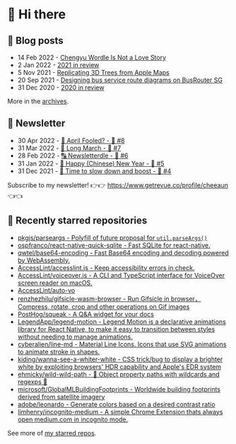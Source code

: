 # 👋 Hi there

## 📝 Blog posts

<!-- feed start -->
- 14 Feb 2022 - [Chengyu Wordle Is Not a Love Story](https://cheeaun.com/blog/2022/02/chengyu-wordle-is-not-a-love-story/)
- 2 Jan 2022 - [2021 in review](https://cheeaun.com/blog/2022/01/2021-in-review/)
- 5 Nov 2021 - [Replicating 3D Trees from Apple Maps](https://cheeaun.com/blog/2021/11/replicating-3d-trees-apple-maps/)
- 20 Sep 2021 - [Designing bus service route diagrams on BusRouter SG](https://cheeaun.com/blog/2021/09/bus-service-route-diagrams-busrouter-sg/)
- 31 Dec 2020 - [2020 in review](https://cheeaun.com/blog/2020/12/2020-in-review/)
<!-- feed end -->

More in the [archives](https://cheeaun.com/blog/archives/).

## 📰 Newsletter

<!-- newsletter start -->
- 30 Apr 2022 - [🤔 April Fooled? - 🥫 #8](https://www.getrevue.co/profile/cheeaun/issues/april-fooled-8-1112032)
- 31 Mar 2022 - [🚶 Long March - 🥫 #7](https://www.getrevue.co/profile/cheeaun/issues/long-march-7-1061697)
- 28 Feb 2022 - [🔠 Newsletterdle - 🥫 #6](https://www.getrevue.co/profile/cheeaun/issues/newsletterdle-6-1014288)
- 31 Jan 2022 - [🧧 Happy (Chinese) New Year - 🥫 #5](https://www.getrevue.co/profile/cheeaun/issues/happy-chinese-new-year-5-963222)
- 31 Dec 2021 - [🥃 Time to slow down and boost - 🥫 #4](https://www.getrevue.co/profile/cheeaun/issues/time-to-slow-down-and-boost-4-906334)
<!-- newsletter end -->

Subscribe to my newsletter! 👉👉 https://www.getrevue.co/profile/cheeaun 👈👈

## 🌟 Recently starred repositories

<!-- starred repos start -->
- [pkgjs/parseargs - Polyfill of future proposal for `util.parseArgs()`](https://github.com/pkgjs/parseargs)
- [ospfranco/react-native-quick-sqlite - Fast SQLite for react-native.](https://github.com/ospfranco/react-native-quick-sqlite)
- [qwtel/base64-encoding - Fast Base64 encoding and decoding powered by WebAssembly.](https://github.com/qwtel/base64-encoding)
- [AccessLint/accesslint.js - Keep accessibility errors in check.](https://github.com/AccessLint/accesslint.js)
- [AccessLint/voiceover.js - A CLI and TypeScript interface for VoiceOver screen reader on macOS.](https://github.com/AccessLint/voiceover.js)
- [AccessLint/auto-vo](https://github.com/AccessLint/auto-vo)
- [renzhezhilu/gifsicle-wasm-browser - Run Gifsicle in browser，Compress, rotate, crop and other operations on Gif images](https://github.com/renzhezhilu/gifsicle-wasm-browser)
- [PostHog/squeak - A Q&A widget for your docs](https://github.com/PostHog/squeak)
- [LegendApp/legend-motion - Legend Motion is a declarative animations library for React Native, to make it easy to transition between styles without needing to manage animations.](https://github.com/LegendApp/legend-motion)
- [cyberalien/line-md - Material Line Icons. Icons that use SVG animations to animate stroke in shapes.](https://github.com/cyberalien/line-md)
- [kiding/wanna-see-a-whiter-white - CSS trick/bug to display a brighter white by exploiting browsers' HDR capability and Apple's EDR system](https://github.com/kiding/wanna-see-a-whiter-white)
- [ehmicky/wild-wild-path - 🤠 Object property paths with wildcards and regexps 🌵](https://github.com/ehmicky/wild-wild-path)
- [microsoft/GlobalMLBuildingFootprints - Worldwide building footprints derived from satellite imagery ](https://github.com/microsoft/GlobalMLBuildingFootprints)
- [adobe/leonardo - Generate colors based on a desired contrast ratio](https://github.com/adobe/leonardo)
- [limhenry/incognito-medium - A simple Chrome Extension thats always open medium.com in incognito mode.](https://github.com/limhenry/incognito-medium)
<!-- starred repos end -->

See more of [my starred repos](https://github.com/stars/cheeaun/).